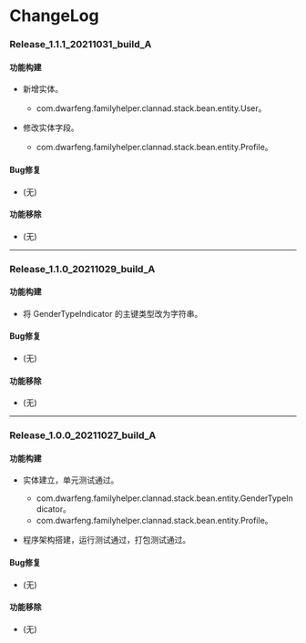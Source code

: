 # ChangeLog

### Release_1.1.1_20211031_build_A

#### 功能构建

- 新增实体。
  - com.dwarfeng.familyhelper.clannad.stack.bean.entity.User。

- 修改实体字段。
  - com.dwarfeng.familyhelper.clannad.stack.bean.entity.Profile。

#### Bug修复

- (无)

#### 功能移除

- (无)

---

### Release_1.1.0_20211029_build_A

#### 功能构建

- 将 GenderTypeIndicator 的主键类型改为字符串。

#### Bug修复

- (无)

#### 功能移除

- (无)

---

### Release_1.0.0_20211027_build_A

#### 功能构建

- 实体建立，单元测试通过。
  - com.dwarfeng.familyhelper.clannad.stack.bean.entity.GenderTypeIndicator。
  - com.dwarfeng.familyhelper.clannad.stack.bean.entity.Profile。

- 程序架构搭建，运行测试通过，打包测试通过。

#### Bug修复

- (无)

#### 功能移除

- (无)
